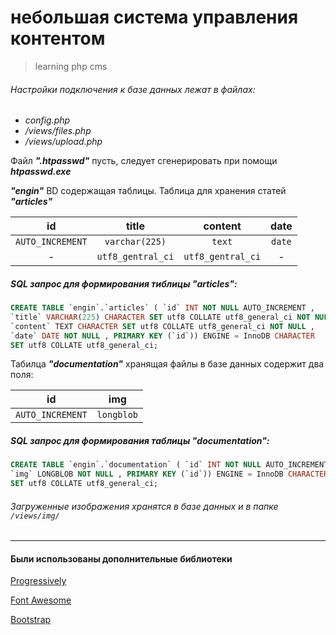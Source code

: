 # небольшая система управления контентом
>learning php cms

###### Настройки подключения к базе данных лежат в файлах: 
  + _config.php_
  + _/views/files.php_
  + _/views/upload.php_

Файл **_".htpasswd"_** пусть, следует сгенерировать при помощи **_htpasswd.exe_**

**_"engin"_** BD содержащая таблицы. 
Таблица для хранения статей **_"articles"_**

| id | title | content | date |
| :---: | :---: | :---: | :---: |
| `AUTO_INCREMENT` | `varchar(225)` | `text` | `date` |
| - | `utf8_gentral_ci` | `utf8_gentral_ci` | - |

##### SQL запрос для формирования тиблицы "articles":

```sql
CREATE TABLE `engin`.`articles` ( `id` INT NOT NULL AUTO_INCREMENT ,
`title` VARCHAR(225) CHARACTER SET utf8 COLLATE utf8_general_ci NOT NULL ,
`content` TEXT CHARACTER SET utf8 COLLATE utf8_general_ci NOT NULL ,
`date` DATE NOT NULL , PRIMARY KEY (`id`)) ENGINE = InnoDB CHARACTER
SET utf8 COLLATE utf8_general_ci;
```

Табилца **_"documentation"_** хранящая файлы в базе данных содержит два поля:

| id | img |
| :---: | :---: |
| `AUTO_INCREMENT` | `longblob` |

##### SQL запрос для формирования таблицы "documentation": 
```sql
CREATE TABLE `engin`.`documentation` ( `id` INT NOT NULL AUTO_INCREMENT ,
`img` LONGBLOB NOT NULL , PRIMARY KEY (`id`)) ENGINE = InnoDB CHARACTER
SET utf8 COLLATE utf8_general_ci;
```

 ###### Загруженные изображения хранятся в базе данных и в папке `/views/img/`

***

#### Были использованы дополнительные библиотеки

[Progressively](https://github.com/thinker3197/progressively)

[Font Awesome](https://fontawesome.ru/)

[Bootstrap](https://getbootstrap.com/)
